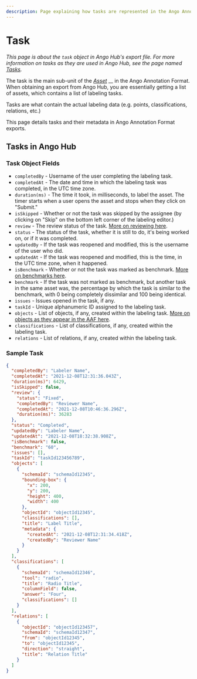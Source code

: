 ```yaml
---
description: Page explaining how tasks are represented in the Ango Annotation Format
---
```


# Task

_This page is about the `task` object in Ango Hub's export file. For more information on tasks as they are used in Ango Hub, see the page named_ [_Tasks_](../../core-concepts/tasks.md)_._

The task is the main sub-unit of the [_Asset_](asset.md) __ in the Ango Annotation Format. When obtaining an export from Ango Hub, you are essentially getting a list of assets, which contains a list of labeling tasks.

Tasks are what contain the actual labeling data (e.g. points, classifications, relations, etc.)

This page details tasks and their metadata in Ango Annotation Format exports.

## Tasks in Ango Hub

### Task Object Fields

* `completedBy` - Username of the user completing the labeling task.
* `completedAt` - The date and time in which the labeling task was completed, in the UTC time zone.
* `duration(ms)` - The time it took, in milliseconds, to label the asset. The timer starts when a user opens the asset and stops when they click on "Submit."
* `isSkipped` - Whether or not the task was skipped by the assignee (by clicking on "Skip" on the bottom left corner of the labeling editor.)
* `review` - The review status of the task. [More on reviewing here](../../core-concepts/reviewing.md).
* `status` - The status of the task, whether it is still to do, it's being worked on, or if it was completed.
* `updatedBy` - If the task was reopened and modified, this is the username of the user who did.
* `updatedAt` - If the task was reopened and modified, this is the time, in the UTC time zone, when it happened.
* `isBenchmark` - Whether or not the task was marked as benchmark. [More on benchmarks here](../../core-concepts/benchmarks.md).
* `benchmark` - If the task was not marked as benchmark, but another task in the same asset was, the percentage by which the task is similar to the benchmark, with 0 being completely dissimilar and 100 being identical.
* `issues` - Issues opened in the task, if any.
* `taskId` - Unique alphanumeric ID assigned to the labeling task.
* `objects` - List of objects, if any, created within the labeling task. [More on objects as they appear in the AAF here](objects.md).
* `classifications` - List of classifications, if any, created within the labeling task.
* `relations` - List of relations, if any, created within the labeling task.

### Sample Task

```json
{
  "completedBy": "Labeler Name",
  "completedAt": "2021-12-08T12:31:36.043Z",
  "duration(ms)": 6429,
  "isSkipped": false,
  "review": {
    "status": "Fixed",
    "completedBy": "Reviewer Name",
    "completedAt": "2021-12-08T10:46:36.296Z",
    "duration(ms)": 36283
  },
  "status": "Completed",
  "updatedBy": "Labeler Name",
  "updatedAt": "2021-12-08T18:32:38.908Z",
  "isBenchmark": false,
  "benchmark": "60",
  "issues": [],
  "taskId": "taskId123456789",
  "objects": [
    {
      "schemaId": "schemaId12345",
      "bounding-box": {
        "x": 200,
        "y": 200,
        "height": 400,
        "width": 400
      },
      "objectId": "objectId12345",
      "classifications": [],
      "title": "Label Title",
      "metadata": {
        "createdAt": "2021-12-08T12:31:34.418Z",
        "createdBy": "Reviewer Name"
      }
    }
  ],
  "classifications": [
    {
      "schemaId": "schemaId12346",
      "tool": "radio",
      "title": "Radio Title",
      "columnField": false,
      "answer": "Four",
      "classifications": []
    }
  ],
  "relations": [
    {
      "objectId": "objectId123457",
      "schemaId": "schemaId12347",
      "from": "objectId12345",
      "to": "objectId12345",
      "direction": "straight",
      "title": "Relation Title"
    }
  ]
}
```

